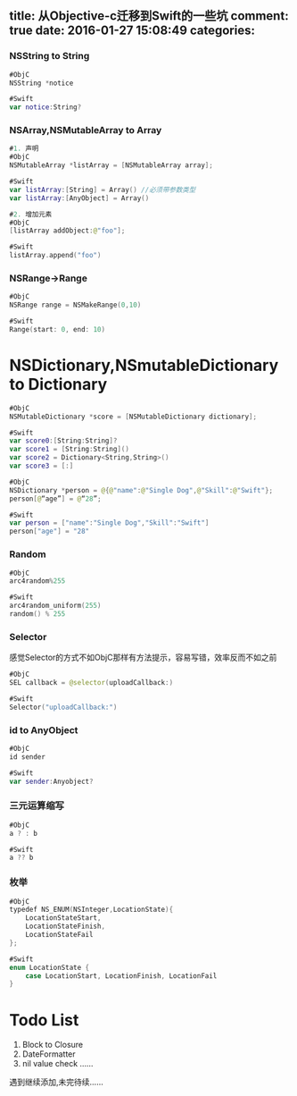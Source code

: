 title: 从Objective-c迁移到Swift的一些坑
comment: true
date: 2016-01-27 15:08:49
categories:
---

### NSString to String
```swift
#ObjC
NSString *notice

#Swift
var notice:String?
```

### NSArray,NSMutableArray to Array

```swift
#1. 声明
#ObjC
NSMutableArray *listArray = [NSMutableArray array];

#Swift
var listArray:[String] = Array() //必须带参数类型
var listArray:[AnyObject] = Array()

#2. 增加元素
#ObjC
[listArray addObject:@"foo"];

#Swift
listArray.append("foo")
```

### NSRange->Range
```swift
#ObjC
NSRange range = NSMakeRange(0,10)

#Swift
Range(start: 0, end: 10)

```

# NSDictionary,NSmutableDictionary  to Dictionary
```swift
#ObjC
NSMutableDictionary *score = [NSMutableDictionary dictionary];

#Swift
var score0:[String:String]?
var score1 = [String:String]()
var score2 = Dictionary<String,String>()
var score3 = [:]

#ObjC
NSDictionary *person = @{@"name":@"Single Dog",@"Skill":@"Swift"};
person[@“age”] = @“28”;

#Swift
var person = ["name":"Single Dog","Skill":"Swift"]
person["age"] = "28"
```

### Random

```swift
#ObjC
arc4random%255

#Swift
arc4random_uniform(255)
random() % 255
```

### Selector
感觉Selector的方式不如ObjC那样有方法提示，容易写错，效率反而不如之前
```swift
#ObjC
SEL callback = @selector(uploadCallback:)

#Swift
Selector("uploadCallback:")
```

### id to AnyObject
```swift
#ObjC
id sender

#Swift
var sender:Anyobject?
```  
### 三元运算缩写
```swift
#ObjC
a ? : b

#Swift
a ?? b
```

### 枚举
```swift
#ObjC
typedef NS_ENUM(NSInteger,LocationState){
    LocationStateStart,
    LocationStateFinish,
    LocationStateFail
};

#Swift
enum LocationState {
    case LocationStart, LocationFinish, LocationFail
}
```

# Todo List
1. Block to Closure
2. DateFormatter
3. nil value check
……

遇到继续添加,未完待续……
